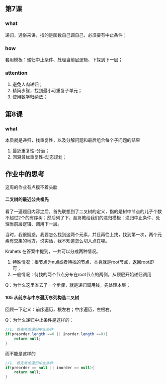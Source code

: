 ## 第7课

### what

递归，通俗来讲，指的是函数自己调自己，必须要有中止条件；

### how

套用模板：递归中止条件、处理当前层逻辑、下探到下一层；

### attention

1. 避免人肉递归；
2. 精简步骤，找到最小可重复子单元；
3. 使用数学归纳法；

## 第8课

### what

本质就是递归，找重复性，以及分解问题和最后组合每个子问题的结果

1. 最近重复性-分治；
2. 回溯最优重复性-动态规划；



## 作业中的思考

这周的作业有点摸不着头脑

#### 二叉树的最近公共祖先

看了一遍题目内容之后，首先联想到了二叉树的定义，指的是树中节点的儿子个数不超过2个的有序树；然后列了下，超哥教给我们的递归模板：递归中止条件、处理当前层逻辑、调用下一层。

当时，我很疑惑，我要怎么找到这两个元素，并且再往上找，找到第一次，两个元素有交集的地方，说实话，我不知道怎么切入点在哪。

Krahets 在答案中提到，一共可以分成两种情况。

1. 特殊情况：根节点为null或者待找的节点，本身就是root节点，返回root即可；
2. 一般情况：待找的两个节点分布在root节点的两侧，从顶层开始递归调用



Q：为什么这里省去了一个步骤，就是递归调用钱，先处理本层；

#### 105 从前序与中序遍历序列构造二叉树

回顾一下定义：前序遍历，根左右；中序遍历，左根右。

Q：为什么递归中止条件是这样的：

```java
//1. 首先考虑递归中止条件
if(preorder.length ==0 || inorder.length ==0){
    return null;
}
```

而不能是这样的

```java
//1. 首先考虑递归中止条件
if(preorder == null || inorder == null){
    return null;
}
```